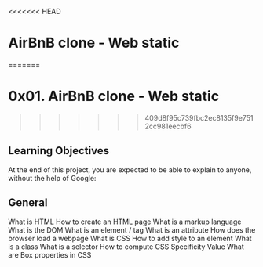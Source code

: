 <<<<<<< HEAD
#  AirBnB clone - Web static
=======
# 0x01. AirBnB clone - Web static
>>>>>>> 409d8f95c739fbc2ec8135f9e7512cc981eecbf6

## Learning Objectives
At the end of this project, you are expected to be able to explain to anyone, without the help of Google:

## General
What is HTML
How to create an HTML page
What is a markup language
What is the DOM
What is an element / tag
What is an attribute
How does the browser load a webpage
What is CSS
How to add style to an element
What is a class
What is a selector
How to compute CSS Specificity Value
What are Box properties in CSS
